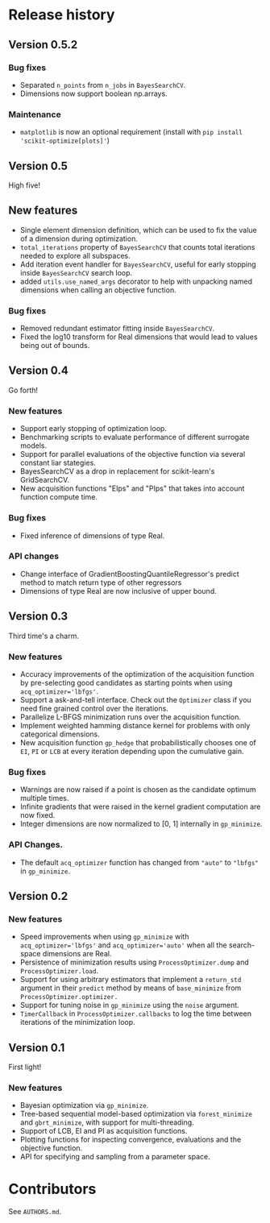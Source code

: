 # Release history

## Version 0.5.2

### Bug fixes

* Separated `n_points` from `n_jobs` in `BayesSearchCV`.
* Dimensions now support boolean np.arrays.

### Maintenance

* `matplotlib` is now an optional requirement (install with `pip install 'scikit-optimize[plots]'`)

## Version 0.5

High five!

## New features

* Single element dimension definition, which can be used to
fix the value of a dimension during optimization.
* `total_iterations` property of `BayesSearchCV` that
counts total iterations needed to explore all subspaces.
* Add iteration event handler for `BayesSearchCV`, useful
for early stopping inside `BayesSearchCV` search loop.
* added `utils.use_named_args` decorator to help with unpacking named dimensions
when calling an objective function.

### Bug fixes

* Removed redundant estimator fitting inside `BayesSearchCV`.
* Fixed the log10 transform for Real dimensions that would lead to values being
  out of bounds.

## Version 0.4

Go forth!

### New features

* Support early stopping of optimization loop.
* Benchmarking scripts to evaluate performance of different surrogate models.
* Support for parallel evaluations of the objective function via several
  constant liar stategies.
* BayesSearchCV as a drop in replacement for scikit-learn's GridSearchCV.
* New acquisition functions "EIps" and "PIps" that takes into account
  function compute time.

### Bug fixes

* Fixed inference of dimensions of type Real.

### API changes

* Change interface of GradientBoostingQuantileRegressor's predict method to
  match return type of other regressors
* Dimensions of type Real are now inclusive of upper bound.


## Version 0.3

Third time's a charm.

### New features

* Accuracy improvements of the optimization of the acquisition function
by pre-selecting good candidates as starting points when
using `acq_optimizer='lbfgs'`.
* Support a ask-and-tell interface. Check out the `Optimizer` class if you need
fine grained control over the iterations.
* Parallelize L-BFGS minimization runs over the acquisition function.
* Implement weighted hamming distance kernel for problems with only categorical dimensions.
* New acquisition function `gp_hedge` that probabilistically chooses one of `EI`, `PI`
or `LCB` at every iteration depending upon the cumulative gain.

### Bug fixes
* Warnings are now raised if a point is chosen as the candidate optimum multiple
times.
* Infinite gradients that were raised in the kernel gradient computation are
now fixed.
* Integer dimensions are now normalized to [0, 1] internally in `gp_minimize`.

### API Changes.
* The default `acq_optimizer` function has changed from `"auto"` to `"lbfgs"`
in `gp_minimize`.


## Version 0.2

### New features

* Speed improvements when using `gp_minimize` with `acq_optimizer='lbfgs'` and
`acq_optimizer='auto'` when all the search-space dimensions are Real.
* Persistence of minimization results using `ProcessOptimizer.dump` and `ProcessOptimizer.load`.
* Support for using arbitrary estimators that implement a
`return_std` argument in their `predict` method by means of `base_minimize` from `ProcessOptimizer.optimizer.`
* Support for tuning noise in `gp_minimize` using the `noise` argument.
* `TimerCallback` in `ProcessOptimizer.callbacks` to log the time between iterations of
the minimization loop.


## Version 0.1

First light!

### New features

* Bayesian optimization via `gp_minimize`.
* Tree-based sequential model-based optimization via `forest_minimize` and `gbrt_minimize`, with support for multi-threading.
* Support of LCB, EI and PI as acquisition functions.
* Plotting functions for inspecting convergence, evaluations and the objective function.
* API for specifying and sampling from a parameter space.


# Contributors

See `AUTHORS.md`.
